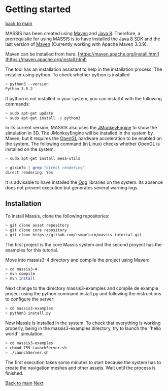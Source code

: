 # Getting started

[back to main](index.md)

MASSIS has been created using [Maven](https://maven.apache.org/) and [Java 8](http://www.oracle.com/technetwork/java/javase/overview/java8-2100321.html). Therefore, a prerrequisite for using MASSIS is to have installed the [Java 8 SDK](http://www.oracle.com/technetwork/java/javase/downloads/jdk8-downloads-2133151.html) and the last version of [Maven](https://maven.apache.org/) (Currently working with Apache Maven 3.3.9).

Maven can be installed from here: [https://maven.apache.org/install.html](https://maven.apache.org/install.html)

The tool has an installation assistant to help in the installation process. The installer using python. To check whether python is installed

```bash
> python3 --version
Python 3.5.2

```
If python is not installed in your system, you can install it with the following commands:

```bash
> sudo apt-get update
> sudo apt-get install -y python3
```

In its current version, MASSIS also uses the [JMonkeyEngine](http://jmonkeyengine.org/) to show the simulation in 3D. The JMonkeyEngine will be installed in the system by Maven, but it requires  the [OpenGL](https://www.opengl.org/) hardware acceleration to be enabled on the system. The following command (in Linux) checks whether OpenGL is installed on the system:


```bash
> sudo apt-get install mesa-utils

> glxinfo | grep "direct rendering"
direct rendering: Yes

```

It is advisable to have installed the [Ogg](https://xiph.org/ogg/) libraries on the system. Its absence does not prevent execution but generates several warning logs.

## Installation

To install Massis,  clone the following repositories:

```bash
> git clone asset repository
> git clone core repository
> git clone https://github.com/ismaelucm/massis_tutorial.git
```

The first project is the core Massis system and the second proyect has the examples for this tutorial.

Move into massis3-4 directory and  compile the project using Maven:

```bash
> cd massis3-4
> mvn compile
> mvn install
```

Next change to the directory massis3-examples and  compile de example project using the python command install.py and following the instructions to configure the server:

```bash
> cd massis3-examples
> python3 install.py
```

Now Massis is installed in the system. To check that everything is working properly, being in the massis3-examples directory, try to  launch the ''hello world'' simulation:


```bash
> cd massis3-examples
> chmod 755 LaunchServer.sh
> ./LaunchServer.sh
```

The first execution takes some minutes to start because the system has to create the navigation meshes and other assets. Wait until the process is finished.

[Back to main](index.md)
[Next](Examples.md)
